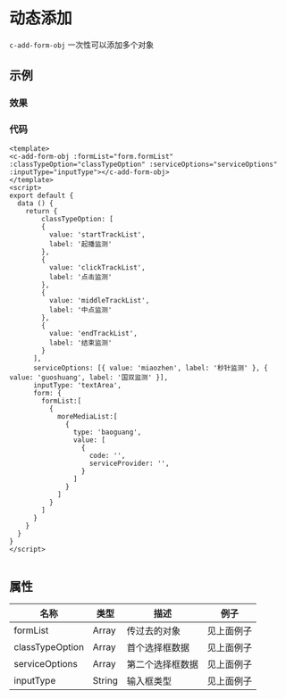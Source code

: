 # 动态添加
`c-add-form-obj`
一次性可以添加多个对象

## 示例
### 效果

<Demo>
  <AddFormObjDemo/>
</Demo>

### 代码
```vue
<template>
<c-add-form-obj :formList="form.formList" :classTypeOption="classTypeOption" :serviceOptions="serviceOptions" :inputType="inputType"></c-add-form-obj>
</template>
<script>
export default {
  data () {
    return {
        classTypeOption: [
        {
          value: 'startTrackList',
          label: '起播监测'
        },
        {
          value: 'clickTrackList',
          label: '点击监测'
        },
        {
          value: 'middleTrackList',
          label: '中点监测'
        },
        {
          value: 'endTrackList',
          label: '结束监测'
        }
      ],
      serviceOptions: [{ value: 'miaozhen', label: '秒针监测' }, { value: 'guoshuang', label: '国双监测' }],
      inputType: 'textArea',
      form: {
        formList:[
          {
            moreMediaList:[
              {
                type: 'baoguang',
                value: [
                  {
                    code: '',
                    serviceProvider: '',
                  }
                ]
              }
            ]
          }
        ]
      }	
    }
  }
}
</script>


```

## 属性  
| 名称 | 类型 | 描述 | 例子 |  
| ---- | ---- | ---- | ---- |
| formList | Array | 传过去的对象 |见上面例子 |
| classTypeOption | Array | 首个选择框数据 |见上面例子 |
| serviceOptions | Array | 第二个选择框数据 |见上面例子 |
| inputType | String | 输入框类型 |见上面例子 |
<Comment />